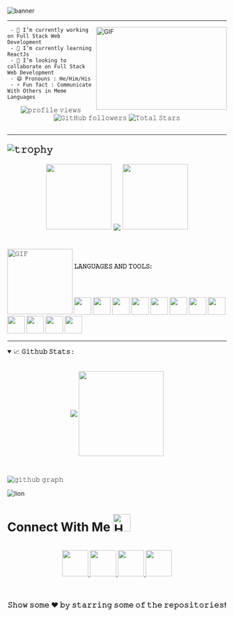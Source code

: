 ![banner](https://user-images.githubusercontent.com/74188827/234827257-7eef17c5-d26f-4b02-ac48-d04c887e3bd0.png)

---
<p>
<img align="right" height="190" width="300" alt="GIF" src="https://user-images.githubusercontent.com/74038190/212748842-9fcbad5b-6173-4175-8a61-521f3dbb7514.gif">
  
     - 🔭 𝙸’𝚖 𝚌𝚞𝚛𝚛𝚎𝚗𝚝𝚕𝚢 𝚠𝚘𝚛𝚔𝚒𝚗𝚐 𝚘𝚗 Full Stack Web Development
     - 🌱 𝙸’𝚖 𝚌𝚞𝚛𝚛𝚎𝚗𝚝𝚕𝚢 𝚕𝚎𝚊𝚛𝚗𝚒𝚗𝚐 ReactJs
     - 👯 𝙸’𝚖 𝚕𝚘𝚘𝚔𝚒𝚗𝚐 𝚝𝚘 𝚌𝚘𝚕𝚕𝚊𝚋𝚘𝚛𝚊𝚝𝚎 𝚘𝚗 Full Stack 𝚆𝚎𝚋 𝙳𝚎𝚟𝚎𝚕𝚘𝚙𝚖𝚎𝚗𝚝
     - 😄 𝙿𝚛𝚘𝚗𝚘𝚞𝚗𝚜 : 𝙷𝚎/𝙷𝚒𝚖/𝙷𝚒𝚜
     - ⚡ 𝙵𝚞𝚗 𝚏𝚊𝚌𝚝 : Communicate With Others in Meme Languages

<p align="center">
  <img src="https://gpvc.arturio.dev/kaviruban" alt="𝚙𝚛𝚘𝚏𝚒𝚕𝚎 𝚟𝚒𝚎𝚠𝚜"> 
  <img alt="𝙶𝚒𝚝𝙷𝚞𝚋 𝚏𝚘𝚕𝚕𝚘𝚠𝚎𝚛𝚜" src="https://img.shields.io/github/followers/kaviruban?label=Followers&style=social"> 
  <img src="https://img.shields.io/github/stars/kaviruban?label=Stars" alt="𝚃𝚘𝚝𝚊𝚕 𝚂𝚝𝚊𝚛𝚜"> 
</p>
<h2>
  
---

![𝚝𝚛𝚘𝚙𝚑𝚢](https://github-profile-trophy.vercel.app/?username=kaviruban&column=9&margin-w=15&margin-h=15&no-bg=true&no-frame=true&theme=juicyfresh)

<p align="center">
  <img height="150" width="150" src="//www.icegif.com/wp-content/uploads/dragon-icegif-6.gif">
  <img align="center" src="https://github-readme-streak-stats.herokuapp.com/?user=kaviruban&theme=dark&hide_border=true"/>
  <img height="150" width="150" src="//www.icegif.com/wp-content/uploads/dragon-icegif-6.gif">
</p>

#

<img align="left" height="150px" width="150px" alt="𝙶𝙸𝙵" src="https://camo.githubusercontent.com/3b7c592ede97b6138ffd4b1cc1541c2f3b11fd39/687474703a2f2f33312e6d656469612e74756d626c722e636f6d2f31376665613932306666333665663466356238373764353231366137616164392f74756d626c725f6d6f39786a65387a5a34317163626975666f315f313238302e676966"/>
<br/>

**𝙻𝙰𝙽𝙶𝚄𝙰𝙶𝙴𝚂 𝙰𝙽𝙳 𝚃𝙾𝙾𝙻𝚂:**  

<br/>
<br/>


<code><img height="40" width="40" src="https://cdn.worldvectorlogo.com/logos/java-4.svg"></code>
<code><img height="40" width="40" src="https://cdn.worldvectorlogo.com/logos/python-3.svg"></code>
<code><img height="40" width="40" src="https://cdn.worldvectorlogo.com/logos/c.svg"></code>
<code><img height="40" width="40" src="https://cdn.worldvectorlogo.com/logos/c-1.svg"></code>
<code><img height="40" width="40" src="https://cdn.worldvectorlogo.com/logos/html-1.svg"></code>
<code><img height="40" width="40" src="https://cdn.worldvectorlogo.com/logos/css-3.svg"></code>
<code><img height="40" width="40" src="https://cdn.worldvectorlogo.com/logos/javascript-1.svg"></code>
<code><img height="40" width="40" src="https://cdn.worldvectorlogo.com/logos/git-icon.svg"></code>
<code><img height="40" width="40" src="https://cdn.worldvectorlogo.com/logos/github-icon-1.svg"></code>
<code><img height="40" width="40" src="https://cdn.worldvectorlogo.com/logos/mysql-3.svg"></code>
<code><img height="40" width="40" src="https://cdn.worldvectorlogo.com/logos/postgresql.svg"></code>
<code><img height="40" width="40" src="https://cdn.worldvectorlogo.com/logos/react-2.svg"></code>
<br/>

---

<details open="">
<summary>
  <g-emoji class="g-emoji" alias="chart_with_upwards_trend" fallback-src="https://github.githubassets.com/images/icons/emoji/unicode/1f4c8.png">📈</g-emoji>
  <strong>𝙶𝚒𝚝𝚑𝚞𝚋 𝚂𝚝𝚊𝚝𝚜 : </strong>
</summary>
<br/>

<p align="center">
    <img align="center" src="https://github-readme-stats.vercel.app/api?username=kaviruban&show_icons=true&hide_border=true&title_color=94b4a4&amp&icon_color=FFFFFF&amp&text_color=FFFFFF&amp&bg_color=000000&count_private=true&include_all_commits=true"/>
    <img align="center" height="195px" src="https://github-readme-stats.vercel.app/api/top-langs/?username=kaviruban&text_color=FFFFFF&bg_color=000000&title_color=94b4a4&langs_count=15&layout=compact&hide_border=true" />
</p>
</details>
<br/>

![𝚐𝚒𝚝𝚑𝚞𝚋 𝚐𝚛𝚊𝚙𝚑](https://github-readme-activity-graph.cyclic.app/graph?username=kaviruban&theme=react-dark&hide_border=true&area=true)


![lion](https://user-images.githubusercontent.com/74188827/234827324-77b4420e-6b0b-4e96-9c98-ae0462338e66.png)

<h1>
  Connect With Me
  <img src="https://user-images.githubusercontent.com/74038190/216120981-b9507c36-0e04-4469-8e27-c99271b45ba5.png" alt="Handshake" width="40" />
</h1>

<p align="center">
  <br>
  <a href="https://www.linkedin.com/in/kavirubanmohanasundaram/" target="_blank">
    <code><img height="60" width="60" src="https://cdn3.iconfinder.com/data/icons/glypho-social-and-other-logos/64/logo-linkedin-512.png"/></code>
  </a> 
  <a href="https://www.hackerrank.com/kaviruban11" target="_blank">
    <code><img height="60" width="60" src="https://img.icons8.com/windows/512/hackerrank.png"></code>
  </a>  
  <a href="https://www.codechef.com/users/kaviruban_84" target="_blank">
    <code><img height="60" width="60" src="https://static-00.iconduck.com/assets.00/codechef-icon-380x512-r1v87w22.png"></code>
  </a>
  <a href="https://leetcode.com/kaviruban/" target="_blank">
    <code><img height="60" width="60" src="https://cdn.icon-icons.com/icons2/2389/PNG/512/leetcode_logo_icon_145113.png"></code>
  </a>  
</p>
<br/>

<div align="center">

### 𝚂𝚑𝚘𝚠 𝚜𝚘𝚖𝚎 ❤️ 𝚋𝚢 𝚜𝚝𝚊𝚛𝚛𝚒𝚗𝚐 𝚜𝚘𝚖𝚎 𝚘𝚏 𝚝𝚑𝚎 𝚛𝚎𝚙𝚘𝚜𝚒𝚝𝚘𝚛𝚒𝚎𝚜!



